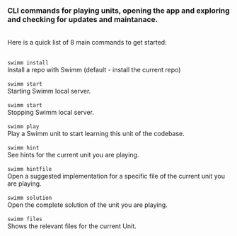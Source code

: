 ### CLI commands for playing units, opening the app and exploring and checking for updates and maintanace.  

</br>
Here is a quick list of 8 main commands to get started:
 </br></br>
 
`swimm install`  </br> Install a repo with Swimm (default - install the current repo) </br></br>
`swimm start` </br>  Starting Swimm local server. </br></br>
`swimm start` </br>  Stopping Swimm local server. </br></br>
`swimm play`</br>  Play a Swimm unit to start learning this unit of the codebase.</br></br>
`swimm hint` </br>  See hints for the current unit you are playing. </br></br>
`swimm hintfile` </br>  Open a suggested implementation for a specific file of the current unit you are playing.</br></br>
`swimm solution` </br> Open the complete solution of the unit you are playing. </br></br>
`swimm files` </br> Shows the relevant files for the current Unit. </br></br> 
